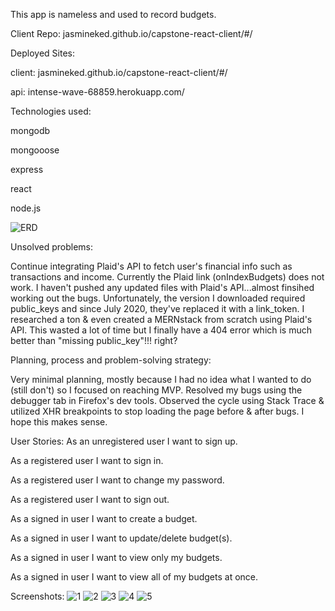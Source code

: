 
This app is nameless and used to record budgets.


Client Repo: jasmineked.github.io/capstone-react-client/#/


Deployed Sites: 

client: jasmineked.github.io/capstone-react-client/#/

api: intense-wave-68859.herokuapp.com/ 


Technologies used:

mongodb


mongooose  


express


react


node.js


![ERD](https://imgur.com/7ig8h2d)

Unsolved problems:

Continue integrating Plaid's API to fetch user's financial info such as transactions and income. Currently the Plaid link (onIndexBudgets) does not work. I haven't pushed any updated files with Plaid's API...almost finsihed working out the bugs. Unfortunately, the version I downloaded required public_keys and since July 2020, they've replaced it with a link_token. I researched a ton & even created a MERNstack from scratch using Plaid's API. This wasted a lot of time but I finally have a 404 error which is much better than "missing public_key"!!! right?


Planning, process and problem-solving strategy:

Very minimal planning, mostly because I had no idea what I wanted to do (still don't) so I focused on reaching MVP.
Resolved my bugs using the debugger tab in Firefox's dev tools. Observed the cycle using Stack Trace & utilized XHR breakpoints to stop loading the page before & after bugs.  I hope this makes sense. 


User Stories:
As an unregistered user I want to sign up.

As a registered user I want to sign in.

As a registered user I want to change my password.

As a registered user I want to sign out.

As a signed in user I want to create a budget.

As a signed in user I want to update/delete budget(s).

As a signed in user I want to view only my budgets.

As a signed in user I want to view all of my budgets at once.


Screenshots:
![1](https://imgur.com/Rm8yXzh)
![2](https://imgur.com/dYAQrCl)
![3](https://imgur.com/IXnZrMJ)
![4](https://imgur.com/7ZDHuRF)
![5](https://imgur.com/vA5wMAd)
